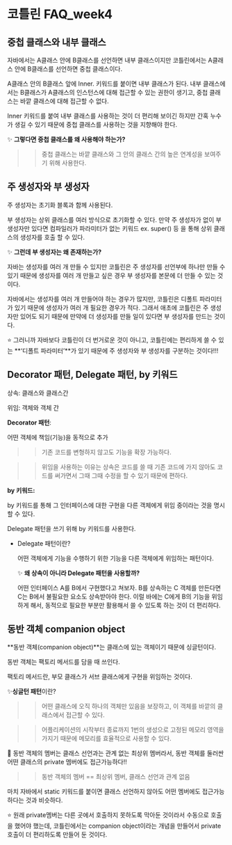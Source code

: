 # 코틀린 FAQ_week4

## 중첩 클래스와 내부 클래스

자바에서는 A클래스 안에 B클래스를 선언하면 내부 클래스이지만 코틀린에서는 A클래스 안에 B클래스를 선언하면 중첩 클래스이다.

A클래스 안의 B클래스 앞에 Inner. 키워드를 붙이면 내부 클래스가 된다. 내부 클래스에서는 B클래스가 A클래스의 인스턴스에 대해 접근할 수 있는 권한이 생기고, 중첩 클래스는 바깥 클래스에 대해 접근할 수 없다. 

Inner 키워드를 붙여 내부 클래스를 사용하는 것이 더 편리해 보이긴 하지만 간혹 누수가 생길 수 있기 때문에 중첩 클래스를 사용하는 것을 지향해야 한다. 

✨ **그렇다면 중첩 클래스를 왜 사용해야 하는가?**

>> 중첩 클래스는 바깥 클래스와 그 안의 클래스 간의 높은 연계성을 보여주기 위해 사용한다. 

## 주 생성자와 부 생성자

주 생성자는 초기화 블록과 함께 사용된다.

부 생성자는 상위 클래스를 여러 방식으로 초기화할 수 있다. 만약 주 생성자가 없이 부 생성자만 있다면 컴파일러가 파라미터가 없는 키워드 ex. super() 등 을 통해 상위 클래스의 생성자를 호출 할 수 있다.

✨ **그런데 부 생성자는 왜 존재하는가?**

자바는 생성자를 여러 개 만들 수 있지만 코틀린은 주 생성자를 선언부에 하나만 만들 수 있기 때문에 생성자를 여러 개 만들고 싶은 경우 부 생성자를 본문에 더 만들 수 있는 것이다.

자바에서는 생성자를 여러 개 만들어야 하는 경우가 많지만, 코틀린은 디폴트 파라미터가 있기 때문에 생성자가 여러 개 필요한 경우가 적다. 그래서 애초에 코틀린은 주 생성자만 있어도 되기 때문에 만약에 더 생성자를 만들 일이 있다면 부 생성자를 만드는 것이다. 

⭐ 그러니까 자바보다 코틀린이 더 번거로운 것이 아니고, 코틀린에는 편리하게 쓸 수 있는 **‘디폴트 파라미터’**가 있기 때문에 주 생성자와 부 생성자를 구분하는 것이다!!! 

## Decorator 패턴, Delegate 패턴, by 키워드

상속: 클래스와 클래스간

위임: 객체와 객체 간

**Decorator 패턴**: 

어떤 객체에 책임(기능)을 동적으로 추가

>> 기존 코드를 변형하지 않고도 기능을 확장 가능하다.

>> 위임을 사용하는 이유는 상속은 코드를 쓸 때 기존 코드에 가지 않아도 코드를 써가면서 그때 그때 수정을 할 수 있기 때문에 편하다.

**by 키워드:** 

by 키워드를 통해 그 인터페이스에 대한 구현을 다른 객체에게 위임 중이라는 것을 명시할 수 있다. 

Delegate 패턴을 쓰기 위해 by 키워드를 사용한다.

- Delegate 패턴이란?
    
    어떤 객체에게 기능을 수행하기 위한 기능을 다른 객체에게 위임하는 패턴이다.
    
    ✨ **왜 상속이 아니라 Delegate 패턴을 사용할까?**
    
    어떤 인터페이스 A를 B에서 구현했다고 쳐보자. B를 상속하는 C 객체를 만든다면 C는 B에서 불필요한 요소도 상속받아야 한다. 이럴 바에는 C에게 B의 기능을 위임하게 해서, 동적으로 필요한 부분만 활용해서 쓸 수 있도록 하는 것이 더 편리하다.
    

## 동반 객체 companion object

**동반 객체(companion object)**는 클래스에 있는 객체이기 때문에 싱글턴이다. 

동반 객체는 팩토리 메서드를 담을 때 쓰인다.

팩토리 메서드란, 부모 클래스가 서브 클래스에게 구현을 위임하는 것이다. 

✨**싱글턴 패턴**이란? 

>> 어떤 클래스에 오직 하나의 객체만 있음을 보장하고, 이 객체를 바깥의 클래스에서 접근할 수 있다.

>> 어플리케이션의 시작부터 종료까지 1번의 생성으로 고정된 메모리 영역을 가지기 때문에 메모리를 효율적으로 사용할 수 있다. 

🎉 동반 객체의 멤버는 클래스 선언과는 관계 없는 최상위 멤버라서, 동반 객체를 둘러싼 어떤 클래스의 private 멤버에도 접근가능하다!!

>> 동반 객체의 멤버 == 최상위 멤버, 클래스 선언과 관계 없음

마치 자바에서 static 키워드를 붙이면 클래스 선언하지 않아도 어떤 멤버에도 접근가능하다는 것과 비슷하다.

⭐ 원래 private멤버는 다른 곳에서 호출하지 못하도록 막아둔 것이라서 수동으로 호출을 했어야 했는데, 코틀린에서는 companion object이라는 개념을 만들어서 private 호출이 더 편리하도록 만들어 둔 것이다.
